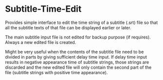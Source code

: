# Subtitle-Time-Edit
Provides simple interface to edit the time string of a subtitle (.srt) file so that all the subtitle texts of that file can be displayed earlier or later.

The main subtitle input file is not edited for backup purpose (if requires). Always a new edited file is created.

Might be very useful when the contents of the subtitle file need to be divided in parts by giving sufficient delay time input. If delay time input results in negative appearance time of subtitle strings, those strings are discarded and the new edited file will only contain the second part of the file (subtitle strings with positive time appearance).
